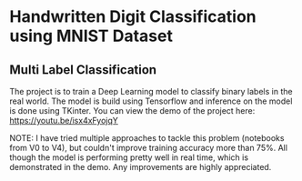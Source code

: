 # Handwritten Digit Classification using MNIST Dataset
## Multi Label Classification
The project is to train a Deep Learning model to classify binary labels in the real world. The model is build using Tensorflow and inference on the model is done using TKinter.
You can view the demo of the project here: https://youtu.be/isx4xFyojqY

NOTE:
I have tried multiple approaches to tackle this problem (notebooks from V0 to V4), but couldn't improve training accuracy more than 75%. All though the model is performing pretty well in real time, which is demonstrated in the demo. Any improvements are highly appreciated.
